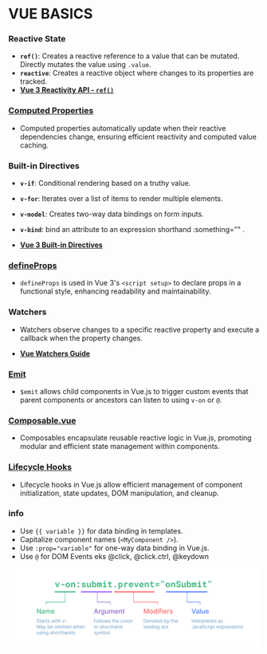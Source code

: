# VUE BASICS

### Reactive State

- **`ref()`**: Creates a reactive reference to a value that can be mutated. Directly mutates the value using `.value`.
- **`reactive`**: Creates a reactive object where changes to its properties are tracked.
- **[Vue 3 Reactivity API - `ref()`](https://vuejs.org/api/reactivity-core.html#ref)**

### [Computed Properties](components/Computed.vue)

- Computed properties automatically update when their reactive dependencies change, ensuring efficient reactivity and computed value caching.

### Built-in Directives

- **`v-if`**: Conditional rendering based on a truthy value.
- **`v-for`**: Iterates over a list of items to render multiple elements.
- **`v-model`**: Creates two-way data bindings on form inputs.
- **`v-bind`**: bind an attribute to an expression shorthand :something="" .

- **[Vue 3 Built-in Directives](https://vuejs.org/api/built-in-directives.html#v-for)**

### [defineProps](components/DefineProps.vue)

- `defineProps` is used in Vue 3's `<script setup>` to declare props in a functional style, enhancing readability and maintainability.

### Watchers

- Watchers observe changes to a specific reactive property and execute a callback when the property changes.

- **[Vue Watchers Guide](https://vuejs.org/guide/essentials/watchers.html#watchers)**

### [Emit](components/Emit.vue)

- `$emit` allows child components in Vue.js to trigger custom events that parent components or ancestors can listen to using `v-on` or `@`.

### [Composable.vue](components/Composables/useItem.ts)

- Composables encapsulate reusable reactive logic in Vue.js, promoting modular and efficient state management within components.

### [Lifecycle Hooks](components/LifeCycleHooks.vue)

- Lifecycle hooks in Vue.js allow efficient management of component initialization, state updates, DOM manipulation, and cleanup.

### info



- Use `{{ variable }}` for data binding in templates.
- Capitalize component names (`<MyComponent />`).
- Use `:prop="variable"` for one-way data binding in Vue.js.
- Use `@` for DOM Events eks @click, @click.ctrl, @keydown 

![img.png](img.png)



    

